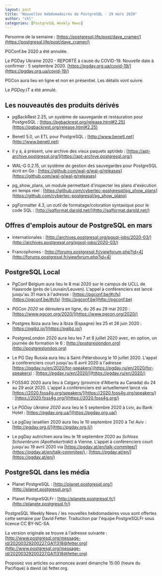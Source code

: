 ```yaml
---
layout: post
title: "Nouvelles hebdomadaires de PostgreSQL - 29 mars 2020"
author: "chl"
categories: [PostgreSQL Weekly News]
---
```


Personne de la semaine : [https://postgresql.life/post/dave_cramer/](https://postgresql.life/post/dave_cramer/)

PGConf.be 2020 a été annulée.

Le PGDay Ukraine 2020 - REPORTÉ à cause du COVID-19.
Nouvelle date à confirmer : 5 septembre 2020.
[https://pgday.org.ua/covid-19/](https://pgday.org.ua/covid-19/)

PGCon aura lieu en ligne et non en présentiel. Les détails vont suivre.

Le *PGDay.IT* a été annulé.

## Les nouveautés des produits dérivés

- pgBackRest 2.25, un système de sauvegarde et restauration pour PostgreSQL&nbsp;:
  [https://pgbackrest.org/release.html#2.25](https://pgbackrest.org/release.html#2.25)

- Benetl 5.0, un ETL pour PostgreSQL&nbsp;:
  [http://www.benetl.net](http://www.benetl.net)

- Il y a, à présent, une archive des vieux paquets apt/deb :
  [https://apt-archive.postgresql.org/](https://apt-archive.postgresql.org/)

- WAL-G 0.2.15, un système de gestion des sauvegardes pour PostgreSQL écrit en Go&nbsp;:
  [https://github.com/wal-g/wal-g/releases](https://github.com/wal-g/wal-g/releases)

- pg_show_plans, un module permettant d'inspecter les plans d'exécution en temps réel :
  [https://github.com/cybertec-postgresql/pg_show_plans](https://github.com/cybertec-postgresql/pg_show_plans)

- pgFormatter 4.3, un outil de formatage/coloration syntaxique pour le code SQL&nbsp;:
  [http://sqlformat.darold.net/](http://sqlformat.darold.net/)

<!--more-->

## Offres d'emplois autour de PostgreSQL en mars

- Internationales : [http://archives.postgresql.org/pgsql-jobs/2020-03/](http://archives.postgresql.org/pgsql-jobs/2020-03/)

- Francophones : [http://forums.postgresql.fr/viewforum.php?id=4](http://forums.postgresql.fr/viewforum.php?id=4)

## PostgreSQL Local

- PgConf Belgium aura lieu le 8 mai 2020 sur le campus de UCLL de Haasrode (près de Louvain/Leuven).
  L'appel à conférenciers est lancé jusqu'au 31 mars à l'adresse&nbsp;: [https://pgconf.be/#cfs](https://pgconf.be/#cfs)
  [http://pgconf.be](http://pgconf.be)

- *PGCon 2020* se déroulera en ligne, du 26 au 29 mai 2020 :
  [https://www.pgcon.org/2020/](https://www.pgcon.org/2020/)

- Postgres Ibiza aura lieu à Ibiza (Espagne) les 25 et 26 juin 2020&nbsp;:
  [https://pgibz.io/](https://pgibz.io/)

- PostgresLondon 2020 aura lieu les 7 et 8 juillet 2020 avec, en option, un journée
  de formation le 6 :
  [http://postgreslondon.org](http://postgreslondon.org)

- Le PG Day Russia aura lieu à Saint-Pétersbourg le 10 juillet 2020.
  L'appel à conférenciers court jusqu'au 6 avril 2020 à l'adresse
  [https://pgday.ru/en/2020/for-speakers](https://pgday.ru/en/2020/for-speakers) :
  [https://pgday.ru/en/2020/](https://pgday.ru/en/2020/)

- FOSS4G 2020 aura lieu à Calgary (province d'Alberta au Canada) du 24 au 29 août 2020.
  L'appel à conférenciers est actuellement lancé via [https://2020.foss4g.org/speakers/](https://2020.foss4g.org/speakers/) :
  [https://2020.foss4g.org/](https://2020.foss4g.org/)

- Le *PGDay Ukraine 2020* aura lieu le 5 septembre 2020 à Lviv, au Bank Hotel :
  [https://pgday.org.ua/](https://pgday.org.ua/)

- Le pgDay israélien 2020 aura lieu le 10 septembre 2020 à Tel Aviv&nbsp;:
  [http://pgday.org.il/](http://pgday.org.il/)

- Le pgDay autrichien aura lieu le 18 septembre 2020 au <em>Schloss Schoenbrunn
  (Apothekertrakt)</em> à Vienne.
  L'appel à conférenciers court jusqu'au 19 avril 2020 via
  [https://pgday.at/en/talk-commitee/](https://pgday.at/en/talk-commitee/) :
  [https://pgday.at/en/](https://pgday.at/en/)

## PostgreSQL dans les média

- Planet PostgreSQL : [http://planet.postgresql.org/](http://planet.postgresql.org/)

- Planet PostgreSQLFr : [http://planete.postgresql.fr/](http://planete.postgresql.fr/)

PostgreSQL Weekly News / les nouvelles hebdomadaires vous sont offertes cette semaine par David Fetter. Traduction par l'équipe PostgreSQLFr sous licence CC BY-NC-SA.


La version originale se trouve à l'adresse suivante :
[http://www.postgresql.org/message-id/20200329200227.GA11318@fetter.org](http://www.postgresql.org/message-id/20200329200227.GA11318@fetter.org)

Proposez vos articles ou annonces avant dimanche 15:00 (heure du Pacifique) à david (a) fetter.org.

